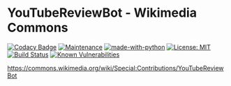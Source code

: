 # YouTubeReviewBot - Wikimedia Commons

[![Codacy Badge](https://api.codacy.com/project/badge/Grade/12654bd68d9745aabea345e13c03078d)](https://app.codacy.com/manual/eatcha-wikimedia/YouTubeReviewBot?utm_source=github.com&utm_medium=referral&utm_content=eatcha-wikimedia/YouTubeReviewBot&utm_campaign=Badge_Grade_Dashboard)
[![Maintenance](https://img.shields.io/badge/Maintained%3F-yes-green.svg)](https://github.com/eatcha-wikimedia/YouTubeReviewBot/graphs/commit-activity)
[![made-with-python](https://img.shields.io/badge/Made%20with-Python-1f425f.svg)](https://www.python.org/)
[![License: MIT](https://img.shields.io/badge/License-MIT-yellow.svg)](https://github.com/eatcha-wikimedia/YouTubeReviewBot/blob/master/LICENSE)
[![Build Status](https://travis-ci.org/eatcha-wikimedia/YouTubeReviewBot.svg?branch=master)](https://travis-ci.org/eatcha-wikimedia/YouTubeReviewBot)
[![Known Vulnerabilities](https://snyk.io/test/github/eatcha-wikimedia/YouTubeReviewBot/badge.svg?targetFile=requirements.txt)](https://snyk.io/test/github/eatcha-wikimedia/YouTubeReviewBot?targetFile=requirements.txt)

<https://commons.wikimedia.org/wiki/Special:Contributions/YouTubeReviewBot>
